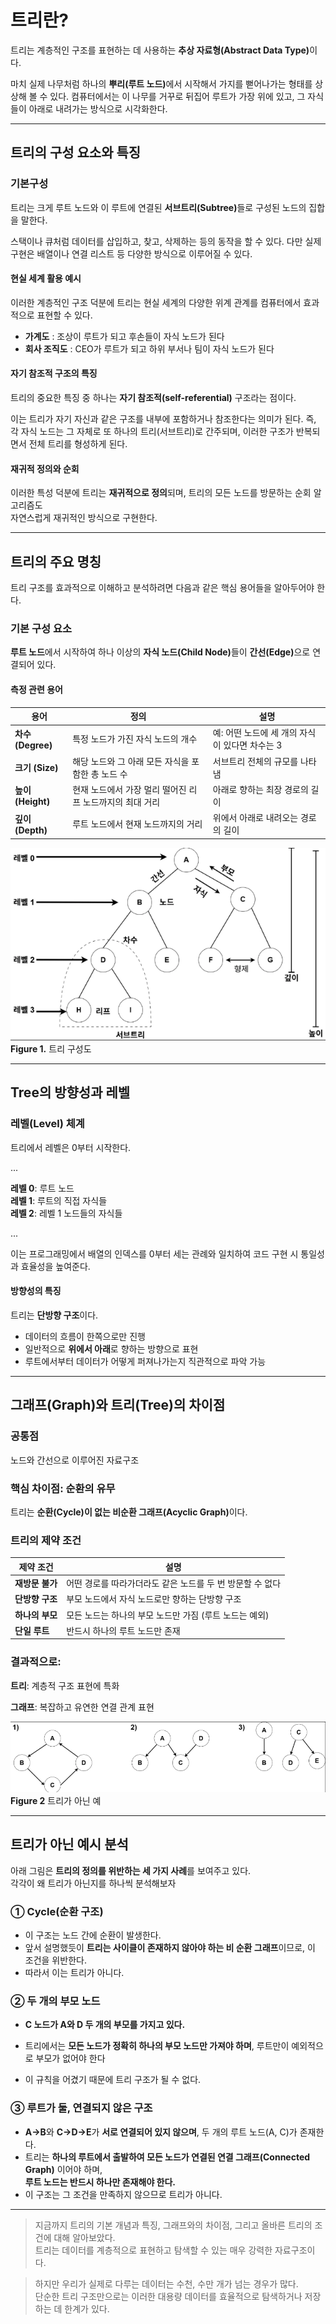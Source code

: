 # 트리란?
트리는 계층적인 구조를 표현하는 데 사용하는 <b>추상 자료형(Abstract Data Type)</b>이다.

마치 실제 나무처럼 하나의 <b>뿌리(루트 노드)</b>에서 시작해서 가지를 뻗어나가는 형태를 상상해 볼 수 있다. 컴퓨터에서는 이 나무를 거꾸로 뒤집어 루트가 가장 위에 있고, 그 자식들이 아래로 내려가는 방식으로 시각화한다.

---

## 트리의 구성 요소와 특징
### 기본구성
트리는 크게 루트 노드와 이 루트에 연결된 <b>서브트리(Subtree)</b>들로 구성된 노드의 집합을 말한다. 

스택이나 큐처럼 데이터를 삽입하고, 찾고, 삭제하는 등의 동작을 할 수 있다. 다만 실제 구현은 배열이나 연결 리스트 등 다양한 방식으로 이루어질 수 있다. 

#### 현실 세계 활용 예시
이러한 계층적인 구조 덕분에 트리는 현실 세계의 다양한 위계 관계를 컴퓨터에서 효과적으로 표현할 수 있다.

- **가계도** : 조상이 루트가 되고 후손들이 자식 노드가 된다
- **회사 조직도** : CEO가 루트가 되고 하위 부서나 팀이 자식 노드가 된다

#### 자기 참조적 구조의 특징
트리의 중요한 특징 중 하나는 <b>자기 참조적(self-referential)</b> 구조라는 점이다. 

이는 트리가 자기 자신과 같은 구조를 내부에 포함하거나 참조한다는 의미가 된다. 즉, 각 자식 노드는 그 자체로 또 하나의 트리(서브트리)로 간주되며, 이러한 구조가 반복되면서 전체 트리를 형성하게 된다. 

#### 재귀적 정의와 순회
이러한 특성 덕분에 트리는 <b>재귀적으로 정의</b>되며, 트리의 모든 노드를 방문하는 순회 알고리즘도  
자연스럽게 재귀적인 방식으로 구현한다.

---
## 트리의 주요 명칭
트리 구조를 효과적으로 이해하고 분석하려면 다음과 같은 핵심 용어들을 알아두어야 한다.

### 기본 구성 요소
<b>루트 노드</b>에서 시작하여 하나 이상의 <b>자식 노드(Child Node)</b>들이 <b>간선(Edge)</b>으로 연결되어 있다.
#### 측정 관련 용어
| 용어         | 정의                                | 설명                                           |
|--------------|-------------------------------------|------------------------------------------------|
| <b>차수 (Degree)</b> | 특정 노드가 가진 자식 노드의 개수      | 예: 어떤 노드에 세 개의 자식이 있다면 차수는 3 |
| <b>크기 (Size)</b>   | 해당 노드와 그 아래 모든 자식을 포함한 총 노드 수 | 서브트리 전체의 규모를 나타냄                |
| <b>높이 (Height)</b> | 현재 노드에서 가장 멀리 떨어진 리프 노드까지의 최대 거리 | 아래로 향하는 최장 경로의 길이         |
| <b>깊이 (Depth)</b>  | 루트 노드에서 현재 노드까지의 거리      | 위에서 아래로 내려오는 경로의 길이             |

![이진트리구성](../../assets/tree_concept/tree/Tree_Structure.png)<br>
<b>Figure 1.</b> 트리 구성도

---

## Tree의 방향성과 레벨
### 레벨(Level) 체계
트리에서 레벨은 0부터 시작한다.

...

**레벨 0**: 루트 노드  
**레벨 1**: 루트의 직접 자식들  
**레벨 2**: 레벨 1 노드들의 자식들 

...

이는 프로그래밍에서 배열의 인덱스를 0부터 세는 관례와 일치하여 코드 구현 시 통일성과 효율성을 높여준다.

#### 방향성의 특징
트리는 **단방향 구조**이다.

- 데이터의 흐름이 한쪽으로만 진행
- 일반적으로 **위에서 아래**로 향하는 방향으로 표현
- 루트에서부터 데이터가 어떻게 퍼져나가는지 직관적으로 파악 가능

---

## 그래프(Graph)와 트리(Tree)의 차이점
### 공통점

노드와 간선으로 이루어진 자료구조

### 핵심 차이점: 순환의 유무
트리는 <b>순환(Cycle)이 없는 비순환 그래프(Acyclic Graph)</b>이다.

### 트리의 제약 조건
| 제약 조건       | 설명                                                              |
|----------------|-------------------------------------------------------------------|
| **재방문 불가**     | 어떤 경로를 따라가더라도 같은 노드를 두 번 방문할 수 없다           |
| **단방향 구조**     | 부모 노드에서 자식 노드로만 향하는 단방향 구조                    |
| **하나의 부모**     | 모든 노드는 하나의 부모 노드만 가짐 (루트 노드는 예외)             |
| **단일 루트**       | 반드시 하나의 루트 노드만 존재                                     |

### 결과적으로:

**트리**: 계층적 구조 표현에 특화

**그래프**: 복잡하고 유연한 연결 관계 표현

![트리가아닌예](../../assets/tree_concept/tree/Not_Tree_Ex.png)
<b>Figure 2</b> 트리가 아닌 예

---

## 트리가 아닌 예시 분석

아래 그림은 **트리의 정의를 위반하는 세 가지 사례**를 보여주고 있다.  
각각이 왜 트리가 아닌지를 하나씩 분석해보자

### ① Cycle(순환 구조)

- 이 구조는 노드 간에 순환이 발생한다.
- 앞서 설명했듯이 **트리는 사이클이 존재하지 않아야 하는 비 순환 그래프**이므로, 이 조건을 위반한다.
- 따라서 이는 트리가 아니다.

### ② 두 개의 부모 노드

- **C 노드가 A와 D 두 개의 부모를 가지고 있다.**
- 트리에서는 **모든 노드가 정확히 하나의 부모 노드만 가져야 하며**,  루트만이 예외적으로 부모가 없어야 한다

- 이 규칙을 어겼기 때문에 트리 구조가 될 수 없다.

### ③ 루트가 둘, 연결되지 않은 구조

- **A→B**와 **C→D→E**가 **서로 연결되어 있지 않으며**, 두 개의 루트 노드(A, C)가 존재한다.  
- 트리는 **하나의 루트에서 출발하여 모든 노드가 연결된 연결 그래프(Connected Graph)** 이어야 하며,  
**루트 노드는 반드시 하나만 존재해야 한다.**  
- 이 구조는 그 조건을 만족하지 않으므로 트리가 아니다.

---

> 지금까지 트리의 기본 개념과 특징, 그래프와의 차이점, 그리고 올바른 트리의 조건에 대해 알아보았다.  
트리는 데이터를 계층적으로 표현하고 탐색할 수 있는 매우 강력한 자료구조이다.
> 

> 하지만 우리가 실제로 다루는 데이터는 수천, 수만 개가 넘는 경우가 많다.  
단순한 트리 구조만으로는 이러한 대용량 데이터를 효율적으로 탐색하거나 저장하는 데 한계가 있다.
>